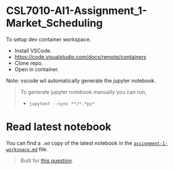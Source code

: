 # CSL7010-AI1-Assignment_1-Market_Scheduling

To setup dev container workspace. 

- Install VSCode.
- https://code.visualstudio.com/docs/remote/containers
- Clone repo.
- Open in container.

Note: vscode wil automatically generate the jupyter notebook.

> To generate jupyter notebook manually you can run,
> - `jupytext --sync **/*.*py*`

# Read latest notebook

You can find a `.md` copy of the latest notebook in the [`assignment-1-workspace.md`](./assignment-1-workspace.md) file.


> Built for [this question](https://www.hackerrank.com/contests/csl7010-assignment-1/challenges/automated-market-opening-scheduler-during-covid).
